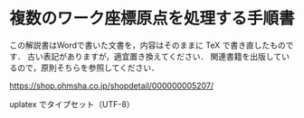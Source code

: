 # 複数のワーク座標原点を処理する手順書

この解説書はWordで書いた文書を，内容はそのままに TeX で書き直したものです．
古い表記がありますが，適宜置き換えてください．
関連書籍を出版しているので，原則そちらを参照してください．

<https://shop.ohmsha.co.jp/shopdetail/000000005207/>

uplatex でタイプセット（UTF-8）

